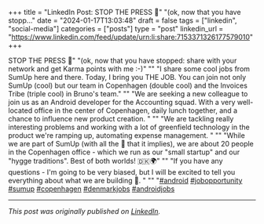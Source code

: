 +++
title = "LinkedIn Post: STOP THE PRESS 🛑" "(ok, now that you have stopp..."
date = "2024-01-17T13:03:48"
draft = false
tags = ["linkedin", "social-media"]
categories = ["posts"]
type = "post"
linkedin_url = "https://www.linkedin.com/feed/update/urn:li:share:7153371326177579010"
+++

STOP THE PRESS 🛑"
"(ok, now that you have stopped: share with your network and get Karma points with me :-)"
""
"I share some cool jobs from SumUp here and there. Today, I bring you THE JOB. You can join not only SumUp (cool) but our team in Copenhagen (double cool) and the Invoices Tribe (triple cool) in Bruno's team."
""
"We are seeking a new colleague to join us as an Android developer for the Accounting squad. With a very well-located office in the center of Copenhagen, daily lunch together, and a chance to influence new product creation. "
""
"We are tackling really interesting problems and working with a lot of greenfield technology in the product we're ramping up, automating expense management. "
""
"While we are part of SumUp (with all the 💪 that it implies), we are about 20 people in the Copenhagen office - which we run as our "small startup" and our "hygge traditions". Best of both worlds! 🇩🇰🌍"
""
"If you have any questions - I'm going to be very biased, but I will be excited to tell you everything about what we are building 🚀. "
""
"[#android](https://www.linkedin.com/feed/hashtag/android) [#jobopportunity](https://www.linkedin.com/feed/hashtag/jobopportunity) [#sumup](https://www.linkedin.com/feed/hashtag/sumup) [#copenhagen](https://www.linkedin.com/feed/hashtag/copenhagen) [#denmarkjobs](https://www.linkedin.com/feed/hashtag/denmarkjobs) [#androidjobs](https://www.linkedin.com/feed/hashtag/androidjobs)

---

*This post was originally published on [LinkedIn](https://www.linkedin.com/in/adrianmoreno/recent-activity/all/).*